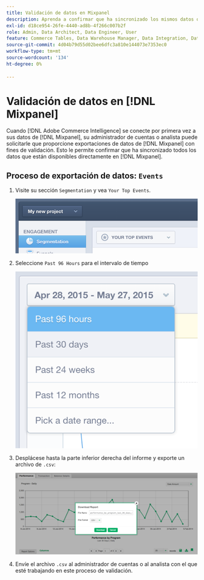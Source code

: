 ```yaml
---
title: Validación de datos en Mixpanel
description: Aprenda a confirmar que ha sincronizado los mismos datos que están disponibles directamente en Mixpanel.
exl-id: d18ce954-26fe-4440-ad8b-4f266c007b2f
role: Admin, Data Architect, Data Engineer, User
feature: Commerce Tables, Data Warehouse Manager, Data Integration, Data Import/Export
source-git-commit: 4d04b79d55d02bee6dfc3a810e144073e7353ec0
workflow-type: tm+mt
source-wordcount: '134'
ht-degree: 0%

---
```


# Validación de datos en [!DNL Mixpanel]

Cuando [!DNL Adobe Commerce Intelligence] se conecte por primera vez a sus datos de [!DNL Mixpanel], su administrador de cuentas o analista puede solicitarle que proporcione exportaciones de datos de [!DNL Mixpanel] con fines de validación. Esto le permite confirmar que ha sincronizado todos los datos que están disponibles directamente en [!DNL Mixpanel].

## Proceso de exportación de datos: `Events`

1. Visite su sección `Segmentation` y vea `Your Top Events`.

   ![Panel mixto que muestra los eventos principales](../../../assets/your-top-events.png)

1. Seleccione `Past 96 Hours` para el intervalo de tiempo

   ![Selector de intervalo de tiempo del panel mixto que muestra la opción de las últimas 96 horas](../../../assets/past-96-hours.png)

1. Desplácese hasta la parte inferior derecha del informe y exporte un archivo de `.csv`:

   ![Opción de exportación del panel mixto a CSV en el menú](../../../assets/export-csv-mixpanel.png)

1. Envíe el archivo `.csv` al administrador de cuentas o al analista con el que esté trabajando en este proceso de validación.
